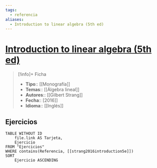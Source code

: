 ```yaml
---
tags:
  - referencia
aliases:
  - Introduction to linear algebra (5th ed)
---
```

# [Introduction to linear algebra (5th ed)]()

>[!info]+ Ficha
>- **Tipo**:: [[Monografía]]
>- **Temas**:: [[Álgebra lineal]]
>- **Autores**:: [[Gilbert Strang]]
>- **Fecha**:: [2016]]
>- **Idioma**:: [[Inglés]]

## Ejercicios
```dataview
TABLE WITHOUT ID
    file.link AS Tarjeta,
    Ejercicio
FROM "Ejercicios"
WHERE contains(Referencia, [[strang2016introduction5e]])
SORT
    Ejercicio ASCENDING
```
